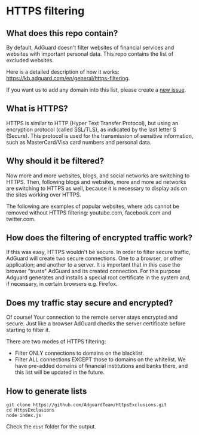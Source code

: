 # HTTPS filtering

## What does this repo contain?

By default, AdGuard doesn't filter websites of financial services and websites with important personal data.
This repo contains the list of excluded websites.

Here is a detailed description of how it works: https://kb.adguard.com/en/general/https-filtering.

If you want us to add any domain into this list, please create a [new issue](https://github.com/AdguardTeam/HttpsExclusions/issues/new).

## What is HTTPS?

HTTPS is similar to HTTP (Hyper Text Transfer Protocol), but using an encryption protocol (called SSL/TLS), as indicated by the last letter S (Secure). This protocol is used for the transmission of sensitive information, such as MasterCard/Visa card numbers and personal data.

## Why should it be filtered?

Now more and more websites, blogs, and social networks are switching to HTTPS. Then, following blogs and websites, more and more ad networks are switching to HTTPS as well, because it is necessary to display ads on the sites working over HTTPS.

The following are examples of popular websites, where ads cannot be removed without HTTPS filtering: youtube.com, facebook.com and twitter.com.

## How does the filtering of encrypted traffic work?

If this was easy, HTTPS wouldn't be secure. In order to filter secure traffic, AdGuard will create two secure connections. One to a browser, or other application; and another to a server. It is important that in this case the browser "trusts" AdGuard and its created connection. For this purpose Adguard generates and installs a special root certificate in the system and, if necessary, in certain browsers e.g. Firefox.

## Does my traffic stay secure and encrypted?

Of course! Your connection to the remote server stays encrypted and secure. Just like a browser AdGuard checks the server certificate before starting to filter it.

There are two modes of HTTPS filtering:

* Filter ONLY connections to domains on the blacklist.
* Filter ALL connections EXCEPT those to domains on the whitelist. We have pre-added domains of financial institutions and banks there, and this list will be updated in the future.

## How to generate lists

```
git clone https://github.com/AdguardTeam/HttpsExclusions.git
cd HttpsExclusions
node index.js
```

Check the `dist` folder for the output.